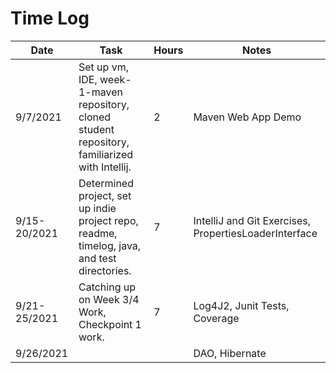 # Time Log

| Date | Task | Hours | Notes|
|------|------|-------|------|
| 9/7/2021 | Set up vm, IDE, week-1-maven repository, cloned student repository, familiarized with Intellij. | 2 | Maven Web App Demo |
| 9/15-20/2021 | Determined project, set up indie project repo, readme, timelog, java, and test directories. | 7 | IntelliJ and Git Exercises, PropertiesLoaderInterface |
| 9/21-25/2021 | Catching up on Week 3/4 Work, Checkpoint 1 work. | 7 | Log4J2, Junit Tests, Coverage |
| 9/26/2021 | | | DAO, Hibernate |